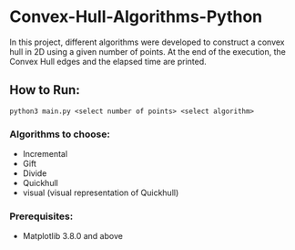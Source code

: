# Convex-Hull-Algorithms-Python
In this project, different algorithms were developed to construct a convex hull in 2D using a given number of points. 
At the end of the execution, the Convex Hull edges and the elapsed time are printed. 

## How to Run: 
    python3 main.py <select number of points> <select algorithm>
### Algorithms to choose:
  - Incremental
  - Gift
  - Divide
  - Quickhull
  - visual (visual representation of Quickhull)
### Prerequisites:
 - Matplotlib 3.8.0 and above
